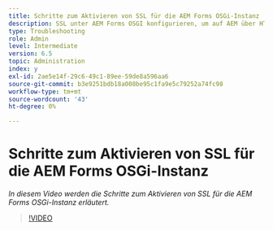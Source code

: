 ```yaml
---
title: Schritte zum Aktivieren von SSL für die AEM Forms OSGi-Instanz
description: SSL unter AEM Forms OSGI konfigurieren, um auf AEM über HTTPS zuzugreifen
type: Troubleshooting
role: Admin
level: Intermediate
version: 6.5
topic: Administration
index: y
exl-id: 2ae5e14f-29c6-49c1-89ee-59de8a596aa6
source-git-commit: b3e9251bdb18a008be95c1fa9e5c79252a74fc98
workflow-type: tm+mt
source-wordcount: '43'
ht-degree: 0%

---
```


# Schritte zum Aktivieren von SSL für die AEM Forms OSGi-Instanz

*In diesem Video werden die Schritte zum Aktivieren von SSL für die AEM Forms OSGi-Instanz erläutert.*

>[!VIDEO](https://video.tv.adobe.com/v/335524?quality=12&learn=on)
